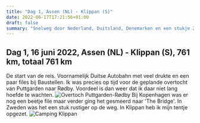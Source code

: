 ```yaml
---
title: "Dag 1, Assen (NL) - Klippan (S)"
date: 2022-06-17T17:21:56+01:00
draft: false
summary: "Snelweg door Nederland, Duitsland, Denemarken en een stukje Zweden"
---
```


## Dag 1, 16 juni 2022, Assen (NL) - Klippan (S), 761 km, totaal 761 km
De start van de reis. Voornamelijk Duitse Autobahn met veel drukte en een paar files bij Baustellen. Ik was precies op tijd voor de geplande
overtocht van Puttgarden naar Rødby. Voordeel is dan weer dat ik daar niet lang hoefde te wachten.
![Overtoch Puttgarden-Rødby](/images/noordkaap2022-06-16-01-puttgarden-r.jpg "Puttgarden-Rødby")
Bij Kopenhagen was er
nog een beetje file maar verder ging het gesmeerd naar 'The Bridge'. In Zweden was het een stuk rustiger op de weg. In Klippan heb
ik mijn tentje opgezet.
![Camping Klippan](/images/noordkaap2022-06-16-02-klippan-r.jpg "Camping Klippan")
